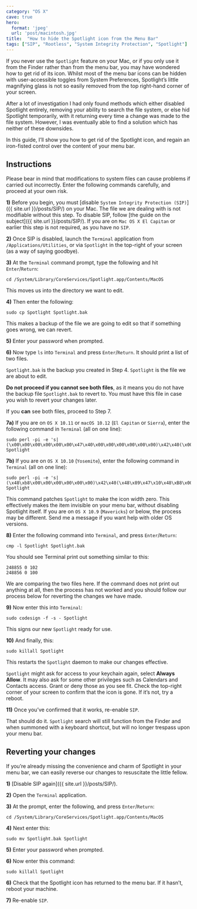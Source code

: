```yaml
---
category: "OS X"
cave: true
hero:
  format: 'jpeg'
  url: 'post/macintosh.jpg'
title:  "How to hide the Spotlight icon from the Menu Bar"
tags: ["SIP", "Rootless", "System Integrity Protection", "Spotlight"]
---
```

If you never use the `Spotlight` feature on your Mac, or if you only use it from the Finder rather than from the menu bar, you may have wondered how to get rid of its icon. Whilst most of the menu bar icons can be hidden with user-accessible toggles from System Preferences, Spotlight’s little magnifying glass is not so easily removed from the top right-hand corner of your screen.

After a lot of investigation I had only found methods which either disabled Spotlight entirely, removing your ability to search the file system, or else hid Spotlight temporarily, with it returning every time a change was made to the file system. However, I was eventually able to find a solution which has neither of these downsides.

In this guide, I’ll show you how to get rid of the Spotlight icon, and regain an iron-fisted control over the content of your menu bar.

## Instructions

Please bear in mind that modifications to system files can cause problems if carried out incorrectly. Enter the following commands carefully, and proceed at your own risk.

**1)** Before you begin, you must [disable `System Integrity Protection (SIP)`]({{ site.url }}/posts/SIP/) on your Mac. The file we are dealing with is not modifiable without this step. To disable SIP, follow [the guide on the subject]({{ site.url }}/posts/SIP/). If you are on `Mac OS X El Capitan` or earlier this step is not required, as you have no `SIP`.

**2)** Once SIP is disabled, launch the `Terminal` application from `/Applications/Utilities`, or via `Spotlight` in the top-right of your screen (as a way of saying goodbye).

**3)** At the `Terminal` command prompt, type the following and hit `Enter`/`Return`:

```console
cd /System/Library/CoreServices/Spotlight.app/Contents/MacOS
```

This moves us into the directory we want to edit.

**4)** Then enter the following:

```console
sudo cp Spotlight Spotlight.bak
```

This makes a backup of the file we are going to edit so that if something goes wrong, we can revert.

**5)** Enter your password when prompted.

**6)** Now type `ls` into `Terminal` and press `Enter`/`Return`. It should print a list of two files.

`Spotlight.bak` is the backup you created in Step 4.
`Spotlight` is the file we are about to edit.

**Do not proceed if you cannot see both files**, as it means you do not have the backup file `Spotlight.bak` to revert to. You must have this file in case you wish to revert your changes later.

If you **can** see both files, proceed to Step 7.

**7a)** If you are on `OS X 10.11` or `macOS 10.12` (`El Capitan` or `Sierra`), enter the following command in `Terminal` (all on one line):

```console
sudo perl -pi -e 's|(\x00\x00\x00\x00\x00\x00\x47\x40\x00\x00\x00\x00\x00\x00)\x42\x40(\x00\x00\x80\x3f\x00\x00\x70\x42)|$1\x00\x00$2|sg' Spotlight
```

**7b)** If you are on `OS X 10.10` (`Yosemite`), enter the following command in `Terminal` (all on one line):

```console
sudo perl -pi -e 's|(\x48\xb8\x00\x00\x00\x00\x00\x00)\x42\x40(\x48\x89\x47\x10\x48\xB8\x00\x00\x00\x00\x00\x00\x36\x40)|$1\x00\x00$2|sg' Spotlight
```

This command patches `Spotlight` to make the icon width zero. This effectively makes the item invisible on your menu bar, without disabling Spotlight itself. If you are on `OS X 10.9` (`Mavericks`) or below, the process may be different. Send me a message if you want help with older OS versions.

**8)** Enter the following command into `Terminal`, and press `Enter`/`Return`:

```console
cmp -l Spotlight Spotlight.bak
```

You should see Terminal print out something similar to this:

```console
248855 0 102
248856 0 100
```

We are comparing the two files here. If the command does not print out anything at all, then the process has not worked and you should follow our process below for reverting the changes we have made.

**9)** Now enter this into `Terminal`:

```console
sudo codesign -f -s - Spotlight
```

This signs our new `Spotlight` ready for use.

**10)** And finally, this:

```console
sudo killall Spotlight
```

This restarts the `Spotlight` daemon to make our changes effective.

`Spotlight` might ask for access to your keychain again, select **Always Allow**. It may also ask for some other privileges such as Calendars and Contacts access. Grant or deny those as you see fit. Check the top-right corner of your screen to confirm that the icon is gone. If it’s not, try a reboot.

**11)** Once you’ve confirmed that it works, re-enable `SIP`.

That should do it. `Spotlight` search will still function from the Finder and when summoned with a keyboard shortcut, but will no longer trespass upon your menu bar.

## Reverting your changes

If you’re already missing the convenience and charm of Spotlight in your menu bar, we can easily reverse our changes to resuscitate the little fellow.

**1)** [Disable SIP again]({{ site.url }}/posts/SIP/).

**2)** Open the `Terminal` application.

**3)** At the prompt, enter the following, and press `Enter`/`Return`:

```console
cd /System/Library/CoreServices/Spotlight.app/Contents/MacOS
```

**4)** Next enter this:

```console
sudo mv Spotlight.bak Spotlight
```

**5)** Enter your password when prompted.

**6)** Now enter this command:

```console
sudo killall Spotlight
```

**6)** Check that the Spotlight icon has returned to the menu bar. If it hasn’t, reboot your machine.

**7)** Re-enable `SIP`.
